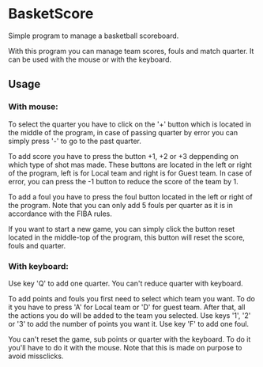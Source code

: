 # BasketScore
Simple program to manage a basketball scoreboard.

With this program you can manage team scores, fouls and match quarter. It can be used with the mouse or with the keyboard.

## Usage

### With mouse:
  To select the quarter you have to click on the '+' button which is located in the middle of the program, in case of passing
  quarter by error you can simply press '-' to go to the past quarter.
  
  To add score you have to press the button +1, +2 or +3 deppending on which type of shot mas made. These buttons are located
  in the left or right of the program, left is for Local team and right is for Guest team. In case of error, you can press the -1
  button to reduce the score of the team by 1.
  
  To add a foul you have to press the foul button located in the left or right of the program. Note that you can only add 5 fouls
  per quarter as it is in accordance with the FIBA rules.
  
  If you want to start a new game, you can simply click the button reset located in the middle-top of the program, this button will
  reset the score, fouls and quarter.
  
### With keyboard:
  Use key 'Q' to add one quarter. You can't reduce quarter with keyboard.
  
  To add points and fouls you first need to select which team you want. To do it you have to press 'A' for Local team or 'D' for
  guest team. After that, all the actions you do will be added to the team you selected.
  Use keys '1', '2' or '3' to add the number of points you want it.
  Use key 'F' to add one foul.
  
  You can't reset the game, sub points or quarter with the keyboard. To do it you'll have to do it with the mouse. Note that this
  is made on purpose to avoid missclicks.
